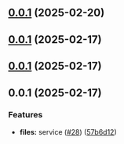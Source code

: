 

## [0.0.1](https://github.com/atls/services/compare/@files/service-entrypoint@0.0.1...@files/service-entrypoint@0.0.1) (2025-02-20)






## [0.0.1](https://github.com/atls/services/compare/@files/service-entrypoint@0.0.1...@files/service-entrypoint@0.0.1) (2025-02-17)






## [0.0.1](https://github.com/atls/services/compare/@files/service-entrypoint@0.0.1...@files/service-entrypoint@0.0.1) (2025-02-17)






## 0.0.1 (2025-02-17)


### Features


* **files:** service ([#28](https://github.com/atls/services/issues/28)) ([57b6d12](https://github.com/atls/services/commit/57b6d12893d5c10065506e347b1b13715b2f8c36))


